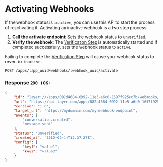 # Activating Webhooks

If the webhook status is `inactive`, you can use this API to start the process of reactivating it.  Activating an inactive webhook is a two step process:

1. **Call the activate endpoint**: Sets the webhook status to `unverified`.
2. **Verify the webhook**: The [Verification Step](#verify) is automatically started and if completed successfully, sets the webhook status to `active`.

Failing to complete the [Verification Step](#verify) will cause your webhook status to revert to `inactive`.

```request
POST /apps/:app_uuid/webhooks/:webhook_uuid/activate
```

### Response `200 (OK)`

```json
{
    "id": "layer:///apps/082d4684-0992-11e5-a6c0-1697f925ec7b/webhooks/f5ef2b54-0991-11e5-a6c0-1697f925ec7b",
    "url": "https://api.layer.com/apps/082d4684-0992-11e5-a6c0-1697f925ec7b/webhooks/f5ef2b54-0991-11e5-a6c0-1697f925ec7b",
    "version": "1.0",
    "target_url": "https://mydomain.com/my-webhook-endpoint",
    "events": [
        "conversation.created",
        "message.sent"
    ],
    "status": "unverified",
    "created_at": "2015-03-14T13:37:27Z",
    "config": {
    	"key1": "value1",
    	"key2": "value2"
    }
}
```
